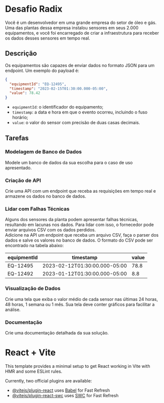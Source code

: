 # Desafio Radix

Você é um desenvolvedor em uma grande empresa do setor de óleo e gás. Uma das plantas dessa empresa instalou sensores em seus 2.000 equipamentos, e você foi encarregado de criar a infraestrutura para receber os dados desses sensores em tempo real.

## Descrição

Os equipamentos são capazes de enviar dados no formato JSON para um endpoint. Um exemplo do payload é:

```json
{
  "equipmentId": "EQ-12495",
  "timestamp": "2023-02-15T01:30:00.000-05:00",
  "value": 78.42
}
```

- `equipmentId`: o identificador do equipamento;
- `timestamp`: a data e hora em que o evento ocorreu, incluindo o fuso horário;
- `value`: o valor do sensor com precisão de duas casas decimais.

## Tarefas

### Modelagem de Banco de Dados

Modele um banco de dados da sua escolha para o caso de uso apresentado.

### Criação de API

Crie uma API com um endpoint que receba as requisições em tempo real e armazene os dados no banco de dados.

### Lidar com Falhas Técnicas

Alguns dos sensores da planta podem apresentar falhas técnicas, resultando em lacunas nos dados. Para lidar com isso, o fornecedor pode enviar arquivos CSV com os dados perdidos.  
Adicione na API um endpoint que receba um arquivo CSV, faça o parser dos dados e salve os valores no banco de dados. O formato do CSV pode ser encontrado na tabela abaixo:

| equipmentId | timestamp                     | value |
| ----------- | ----------------------------- | ----- |
| EQ-12495    | 2023-02-12T01:30:00.000-05:00 | 78.8  |
| EQ-12492    | 2023-01-12T01:30:00.000-05:00 | 8.8   |

### Visualização de Dados

Crie uma tela que exiba o valor médio de cada sensor nas últimas 24 horas, 48 horas, 1 semana ou 1 mês.
Sua tela deve conter gráficos para facilitar a análise.

### Documentação

Crie uma documentação detalhada da sua solução.

# React + Vite

This template provides a minimal setup to get React working in Vite with HMR and some ESLint rules.

Currently, two official plugins are available:

- [@vitejs/plugin-react](https://github.com/vitejs/vite-plugin-react/blob/main/packages/plugin-react/README.md) uses [Babel](https://babeljs.io/) for Fast Refresh
- [@vitejs/plugin-react-swc](https://github.com/vitejs/vite-plugin-react-swc) uses [SWC](https://swc.rs/) for Fast Refresh
